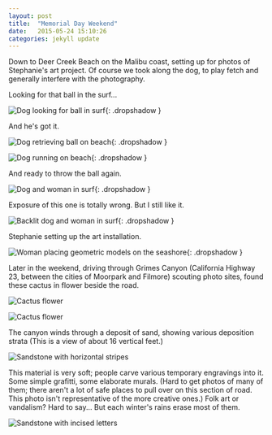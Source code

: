 ```yaml
---
layout: post
title:  "Memorial Day Weekend"
date:   2015-05-24 15:10:26
categories: jekyll update
---
```

Down to Deer Creek Beach on the Malibu coast, setting up for photos of Stephanie's art project.  Of course we took along the dog, to play fetch and generally interfere with the photography.  

Looking for that ball in the surf...  


![Dog looking for ball in surf](/images/memorial_day_2015/dog_in_surf_1.png){: .dropshadow }  

And he's got it.  

![Dog retrieving ball on beach](/images/memorial_day_2015/dog_in_surf2.png){: .dropshadow }  
  
![Dog running on beach](/images/memorial_day_2015/dog_in_surf_3.png){: .dropshadow }  

And ready to throw the ball again.  

![Dog and woman in surf](/images/memorial_day_2015/in_surf.png){: .dropshadow }  

Exposure of this one is totally wrong.  But I still like it.  

![Backlit dog and woman in surf](/images/memorial_day_2015/in_surf2.png){: .dropshadow }  

Stephanie setting up the art installation.  

![Woman placing geometric models on the seashore](/images/memorial_day_2015/setting_art.png){: .dropshadow }  

Later in the weekend, driving through Grimes Canyon (California Highway 23, between the cities of Moorpark and Filmore) scouting photo sites, found these cactus in flower beside the road.  

![Cactus flower](/images/memorial_day_2015/roadside_cactus_flower.png)  

![Cactus flower](/images/memorial_day_2015/roadside_cactus_flower2.png)  

The canyon winds through a deposit of sand, showing various deposition strata (This is a view of about 16 vertical feet.)  

![Sandstone with horizontal stripes](/images/memorial_day_2015/grimes_canyon_strata.png)  

This material is very soft; people carve various temporary engravings into it.   Some simple grafitti, some elaborate murals.   (Hard to get photos of many of them; there aren't a lot of safe places to pull over on this section of road. This photo isn't representative of the more creative ones.) Folk art or vandalism?  Hard to say... But each winter's rains erase most of them.  

![Sandstone with incised letters](/images/memorial_day_2015/grimes_canyon.png)

  

